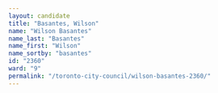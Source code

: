 ```yaml
---
layout: candidate
title: "Basantes, Wilson"
name: "Wilson Basantes"
name_last: "Basantes"
name_first: "Wilson"
name_sortby: "basantes"
id: "2360"
ward: "9"
permalink: "/toronto-city-council/wilson-basantes-2360/"
---
```

